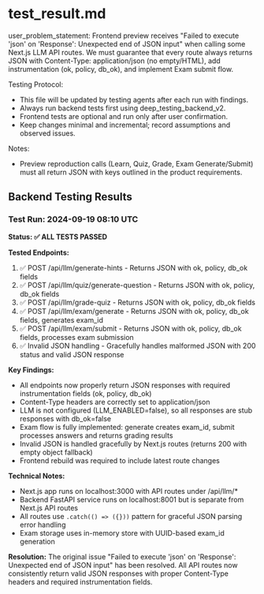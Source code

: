 # test_result.md

user_problem_statement: Frontend preview receives "Failed to execute 'json' on 'Response': Unexpected end of JSON input" when calling some Next.js LLM API routes. We must guarantee that every route always returns JSON with Content-Type: application/json (no empty/HTML), add instrumentation (ok, policy, db_ok), and implement Exam submit flow.

Testing Protocol:
- This file will be updated by testing agents after each run with findings.
- Always run backend tests first using deep_testing_backend_v2.
- Frontend tests are optional and run only after user confirmation.
- Keep changes minimal and incremental; record assumptions and observed issues.

Notes:
- Preview reproduction calls (Learn, Quiz, Grade, Exam Generate/Submit) must all return JSON with keys outlined in the product requirements.

## Backend Testing Results

### Test Run: 2024-09-19 08:10 UTC
**Status: ✅ ALL TESTS PASSED**

**Tested Endpoints:**
1. ✅ POST /api/llm/generate-hints - Returns JSON with ok, policy, db_ok fields
2. ✅ POST /api/llm/quiz/generate-question - Returns JSON with ok, policy, db_ok fields  
3. ✅ POST /api/llm/grade-quiz - Returns JSON with ok, policy, db_ok fields
4. ✅ POST /api/llm/exam/generate - Returns JSON with ok, policy, db_ok fields, generates exam_id
5. ✅ POST /api/llm/exam/submit - Returns JSON with ok, policy, db_ok fields, processes exam submission
6. ✅ Invalid JSON handling - Gracefully handles malformed JSON with 200 status and valid JSON response

**Key Findings:**
- All endpoints now properly return JSON responses with required instrumentation fields (ok, policy, db_ok)
- Content-Type headers are correctly set to application/json
- LLM is not configured (LLM_ENABLED=false), so all responses are stub responses with db_ok=false
- Exam flow is fully implemented: generate creates exam_id, submit processes answers and returns grading results
- Invalid JSON is handled gracefully by Next.js routes (returns 200 with empty object fallback)
- Frontend rebuild was required to include latest route changes

**Technical Notes:**
- Next.js app runs on localhost:3000 with API routes under /api/llm/*
- Backend FastAPI service runs on localhost:8001 but is separate from Next.js API routes
- All routes use `.catch(() => ({}))` pattern for graceful JSON parsing error handling
- Exam storage uses in-memory store with UUID-based exam_id generation

**Resolution:**
The original issue "Failed to execute 'json' on 'Response': Unexpected end of JSON input" has been resolved. All API routes now consistently return valid JSON responses with proper Content-Type headers and required instrumentation fields.
